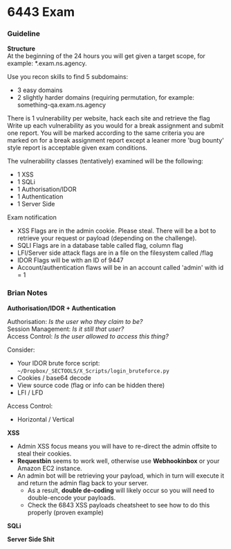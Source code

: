 # 6443 Exam

### Guideline

**Structure**  
At the beginning of the 24 hours you will get given a target scope, for example: *.exam.ns.agency.

Use you recon skills to find 5 subdomains:
* 3 easy domains
* 2 slightly harder domains (requiring permutation, for example: something-qa.exam.ns.agency

There is 1 vulnerability per website, hack each site and retrieve the flag
Write up each vulnerability as you would for a break assignment and submit one report.
You will be marked according to the same criteria you are marked on for a break assignment report except a leaner more 'bug bounty' style report is acceptable given exam conditions.

The vulnerability classes (tentatively) examined will be the following:
* 1 XSS
* 1 SQLi
* 1 Authorisation/IDOR
* 1 Authentication
* 1 Server Side
 
Exam notification
* XSS Flags are in the admin cookie. Please steal. There will be a bot to retrieve your request or payload (depending on the challenge).
* SQLI Flags are in a database table called flag, column flag
* LFI/Server side attack flags are in a file on the filesystem called /flag
* IDOR Flags will be with an ID of 9447
* Account/authentication flaws will be in an account called 'admin' with id = 1

### Brian Notes

**Authorisation/IDOR + Authentication**

Authorisation: *Is the user who they claim to be?*  
Session Management: *Is it still that user?*  
Access Control: *Is the user allowed to access this thing?*  

Consider:
* Your IDOR brute force script: `~/Dropbox/_SECTOOLS/X_Scripts/login_bruteforce.py`
* Cookies / base64 decode
* View source code (flag or info can be hidden there)
* LFI / LFD

Access Control:
* Horizontal / Vertical


**XSS**
* Admin XSS focus means you will have to re-direct the admin offsite to steal their cookies.
* **Requestbin** seems to work well, otherwise use **Webhookinbox** or your Amazon EC2 instance.
* An admin bot will be retrieving your payload, which in turn will execute it and return the admin flag back to your server.
   * As a result, **double de-coding** will likely occur so you will need to double-encode your payloads.
   * Check the 6843 XSS payloads cheatsheet to see how to do this properly (proven example)

**SQLi**  


**Server Side Shit**  



